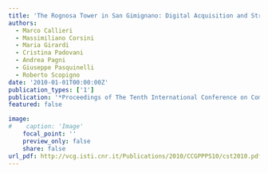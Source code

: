 ```yaml
---
title: 'The Rognosa Tower in San Gimignano: Digital Acquisition and Structural Analysis'
authors:
  - Marco Callieri
  - Massimiliano Corsini
  - Maria Girardi
  - Cristina Padovani
  - Andrea Pagni
  - Giuseppe Pasquinelli
  - Roberto Scopigno
date: '2010-01-01T00:00:00Z'
publication_types: ['1']
publication: '*Proceedings of The Tenth International Conference on Computational Structures Technology (CST2010)*'
featured: false

image:
#    caption: 'Image'
    focal_point: ''
    preview_only: false
    share: false
url_pdf: http://vcg.isti.cnr.it/Publications/2010/CCGPPPS10/cst2010.pdf
---
```

